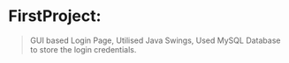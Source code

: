 # FirstProject:
 >GUI based Login Page,
 >Utilised Java Swings,
 >Used MySQL Database to store the login credentials.
